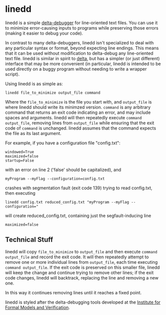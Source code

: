 linedd
==============

linedd is a simple [delta-debugger](http://en.wikipedia.org/wiki/Delta_Debugging) for line-oriented text files. You can use it to minimize error-causing inputs to programs while preserving those errors (making it easier to debug your code).

In contrast to many delta-debuggers, linedd isn't specialized to deal with any particular syntax or format, beyond expecting line endings. This means that it can be used without modification to delta-debug any line-oriented text file. linedd is similar in spirit to [delta](http://delta.tigris.org), but has a simpler (or just different) interface that may be more convenient (in particular, linedd is intended to be used directly on a buggy program without needing to write a wrapper script).

Using linedd is as simple as:

    linedd file_to_minimize output_file command

Where the ```file_to_minimize``` is the file you start with, and ```output_file``` is where linedd should write its minimzed version. ```command``` is any arbitrary command that returns an exit code indicating an error, and may include spaces and arguments. linedd will then repeatedly execute ```command output_file```, removing lines from ```output_file``` while ensuring that the exit code of ```command``` is unchanged. linedd assumes that the command expects the file as its last argument. 

For example, if you have a configuration file "config.txt":

    windowed=True
    maximized=false
    startup=False

with an error on line 2 ('false' should be capitalized), and

    myProgram --myFlag --configuration=config.txt 

crashes with segmentation fault (exit code 139) trying to read config.txt, then executing 

    linedd config.txt reduced_config.txt "myProgram --myFlag --configuration="
    
will create reduced_config.txt, containing just the segfault-inducing line

    maximized=false
    
Technical Stuff
---------------

linedd will copy ```file_to_minimize``` to ```output_file``` and then execute ```command output_file``` and record the exit code. It will then repeatedly attempt to remove one or more individual lines
from ```output_file```, each time executing ```command output_file```. If the exit code is preserved on this smaller file, linedd will keep the change and continue trying to remove other lines; if the exit code changes, linedd will backtrack, replacing the line and removing a new one. 

In this way it continues removing lines until it reaches a fixed point.

linedd is styled after the delta-debugging tools developed at the [Institute for Formal Models and Verification](http://fmv.jku.at/fuzzddtools). 
